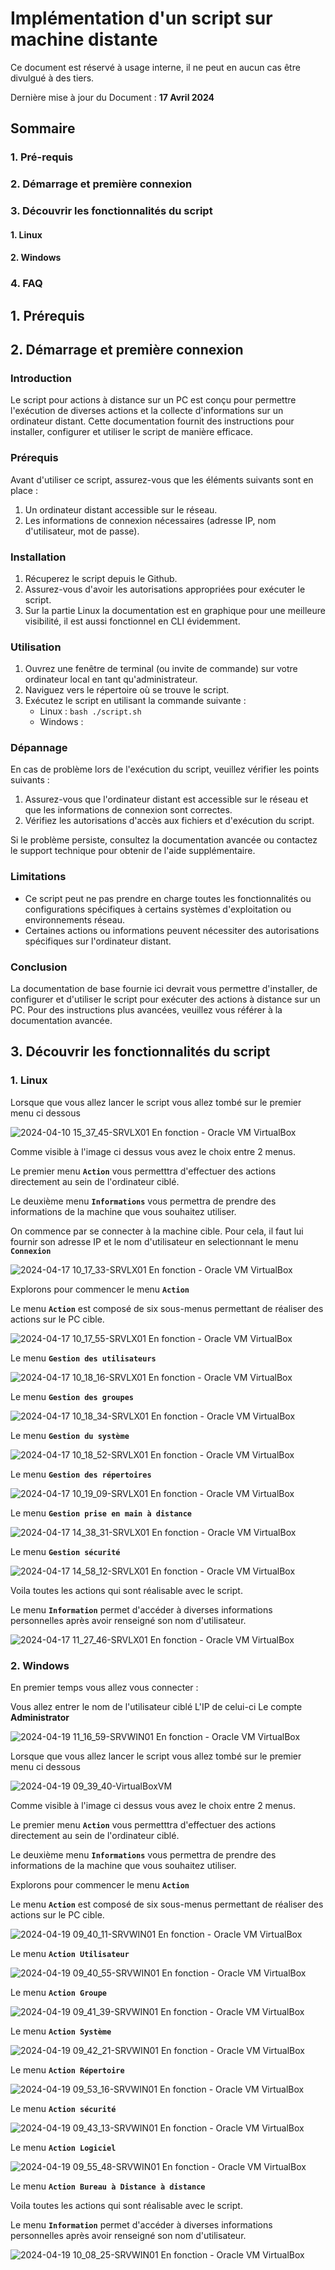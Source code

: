 # Implémentation d'un script sur machine distante 



Ce document est réservé à usage interne, il ne peut en aucun cas être divulgué à des tiers.

Dernière mise à jour du Document : **17 Avril 2024**

## **Sommaire**

### 1. Pré-requis

### 2. Démarrage et première connexion

### 3. Découvrir les fonctionnalités du script

#### 1. Linux
#### 2. Windows
 

### 4. FAQ



## **1. Prérequis**


## **2. Démarrage et première connexion**

### Introduction

Le script pour actions à distance sur un PC est conçu pour permettre l'exécution de diverses actions et la collecte d'informations sur un ordinateur distant. Cette documentation fournit des instructions pour installer, configurer et utiliser le script de manière efficace.

### Prérequis

Avant d'utiliser ce script, assurez-vous que les éléments suivants sont en place :

1. Un ordinateur distant accessible sur le réseau.
2. Les informations de connexion nécessaires (adresse IP, nom d'utilisateur, mot de passe).

### Installation

1. Récuperez le script depuis le Github.
2. Assurez-vous d'avoir les autorisations appropriées pour exécuter le script.
3. Sur la partie Linux la documentation est en graphique pour une meilleure visibilité, il est aussi fonctionnel en CLI évidemment.

### Utilisation

1. Ouvrez une fenêtre de terminal (ou invite de commande) sur votre ordinateur local en tant qu'administrateur.
2. Naviguez vers le répertoire où se trouve le script.
3. Exécutez le script en utilisant la commande suivante :
   - Linux : `bash ./script.sh`
   - Windows : 

### Dépannage

En cas de problème lors de l'exécution du script, veuillez vérifier les points suivants :

1. Assurez-vous que l'ordinateur distant est accessible sur le réseau et que les informations de connexion sont correctes.
2. Vérifiez les autorisations d'accès aux fichiers et d'exécution du script.

Si le problème persiste, consultez la documentation avancée ou contactez le support technique pour obtenir de l'aide supplémentaire.

### Limitations

- Ce script peut ne pas prendre en charge toutes les fonctionnalités ou configurations spécifiques à certains systèmes d'exploitation ou environnements réseau.
- Certaines actions ou informations peuvent nécessiter des autorisations spécifiques sur l'ordinateur distant.

### Conclusion

La documentation de base fournie ici devrait vous permettre d'installer, de configurer et d'utiliser le script pour exécuter des actions à distance sur un PC. Pour des instructions plus avancées, veuillez vous référer à la documentation avancée.


## **3. Découvrir les fonctionnalités du script**




### **1. Linux** 




Lorsque que vous allez lancer le script vous allez tombé sur le premier menu ci dessous 

![2024-04-10 15_37_45-SRVLX01  En fonction  - Oracle VM VirtualBox](https://github.com/WildCodeSchool/TSSR-2402-P2-G4-TheScriptingProject/assets/161461625/7a204afc-c9ef-455e-8e85-a919a07e8fc2)


Comme visible à l'image ci dessus vous avez le choix entre 2 menus.


Le premier menu **``Action``** vous permetttra d'effectuer des actions directement au sein de l'ordinateur ciblé.






Le deuxième menu **``Informations``** vous permettra de prendre des informations de la machine que vous souhaitez utiliser.


On commence par se connecter à la machine cible. Pour cela, il faut lui fournir son adresse IP et le nom d'utilisateur en selectionnant le menu **``Connexion``**


![2024-04-17 10_17_33-SRVLX01  En fonction  - Oracle VM VirtualBox](https://github.com/WildCodeSchool/TSSR-2402-P2-G4-TheScriptingProject/assets/161461625/8dc627b3-8cb1-4fb2-8126-1c99597459fb)






Explorons pour commencer le menu **``Action``**

Le menu **``Action``** est composé de six sous-menus permettant de réaliser des actions sur le PC cible.

![2024-04-17 10_17_55-SRVLX01  En fonction  - Oracle VM VirtualBox](https://github.com/WildCodeSchool/TSSR-2402-P2-G4-TheScriptingProject/assets/161461625/9e322eb2-148a-4175-8723-eab194039b36)



Le menu **``Gestion des utilisateurs``** 


![2024-04-17 10_18_16-SRVLX01  En fonction  - Oracle VM VirtualBox](https://github.com/WildCodeSchool/TSSR-2402-P2-G4-TheScriptingProject/assets/161461625/d4cc7ffa-5ce7-4409-85f1-1c515fed2fc2)



Le menu **``Gestion des groupes``**


![2024-04-17 10_18_34-SRVLX01  En fonction  - Oracle VM VirtualBox](https://github.com/WildCodeSchool/TSSR-2402-P2-G4-TheScriptingProject/assets/161461625/d4eaa12f-57ef-4f95-bd31-58d03784252f)


Le menu **``Gestion du système``**


![2024-04-17 10_18_52-SRVLX01  En fonction  - Oracle VM VirtualBox](https://github.com/WildCodeSchool/TSSR-2402-P2-G4-TheScriptingProject/assets/161461625/0aa539d3-1b1a-4392-ae0c-0ea007193100)


Le menu **``Gestion des répertoires``**


![2024-04-17 10_19_09-SRVLX01  En fonction  - Oracle VM VirtualBox](https://github.com/WildCodeSchool/TSSR-2402-P2-G4-TheScriptingProject/assets/161461625/6f769484-7e14-4aa5-ba95-6eac2d9ec925)


Le menu **``Gestion prise en main à distance``**


![2024-04-17 14_38_31-SRVLX01  En fonction  - Oracle VM VirtualBox](https://github.com/WildCodeSchool/TSSR-2402-P2-G4-TheScriptingProject/assets/161461625/e574d48a-ab42-4670-9d97-8a0aa0528954)



Le menu **``Gestion sécurité``**


![2024-04-17 14_58_12-SRVLX01  En fonction  - Oracle VM VirtualBox](https://github.com/WildCodeSchool/TSSR-2402-P2-G4-TheScriptingProject/assets/161461625/648491ab-6a14-4644-b129-e9c708d9a125)


Voila toutes les actions qui sont réalisable avec le script.




Le menu **``Information``** permet d'accéder à diverses informations personnelles après avoir renseigné son nom d'utilisateur.

![2024-04-17 11_27_46-SRVLX01  En fonction  - Oracle VM VirtualBox](https://github.com/WildCodeSchool/TSSR-2402-P2-G4-TheScriptingProject/assets/161461625/a5f2ea7e-3d25-4d6e-9c5d-d689d0b0ec97)








### **2. Windows** 


En premier temps vous allez vous connecter :

Vous allez entrer le nom de l'utilisateur ciblé
L'IP de celui-ci 
Le compte **Administrator**



![2024-04-19 11_16_59-SRVWIN01  En fonction  - Oracle VM VirtualBox](https://github.com/WildCodeSchool/TSSR-2402-P2-G4-TheScriptingProject/assets/161461625/758358f6-e629-48e0-93c5-ca35cbf67ae1)



Lorsque que vous allez lancer le script vous allez tombé sur le premier menu ci dessous 


![2024-04-19 09_39_40-VirtualBoxVM](https://github.com/WildCodeSchool/TSSR-2402-P2-G4-TheScriptingProject/assets/161461625/33f24834-a291-4206-9a34-9e13e5b91c91)




Comme visible à l'image ci dessus vous avez le choix entre 2 menus.


Le premier menu **``Action``** vous permetttra d'effectuer des actions directement au sein de l'ordinateur ciblé.


Le deuxième menu **``Informations``** vous permettra de prendre des informations de la machine que vous souhaitez utiliser.


Explorons pour commencer le menu **``Action``**


Le menu **``Action``** est composé de six sous-menus permettant de réaliser des actions sur le PC cible.


![2024-04-19 09_40_11-SRVWIN01  En fonction  - Oracle VM VirtualBox](https://github.com/WildCodeSchool/TSSR-2402-P2-G4-TheScriptingProject/assets/161461625/99f6072e-d97b-47fd-90a5-78a2b6bdb9ab)



Le menu **``Action Utilisateur``** 


![2024-04-19 09_40_55-SRVWIN01  En fonction  - Oracle VM VirtualBox](https://github.com/WildCodeSchool/TSSR-2402-P2-G4-TheScriptingProject/assets/161461625/84d05067-9926-40a1-bf8a-12f4e5bea933)




Le menu **``Action Groupe``**


![2024-04-19 09_41_39-SRVWIN01  En fonction  - Oracle VM VirtualBox](https://github.com/WildCodeSchool/TSSR-2402-P2-G4-TheScriptingProject/assets/161461625/684a7db6-6690-4274-88d1-ed2934d15b5c)



Le menu **``Action Système``**


![2024-04-19 09_42_21-SRVWIN01  En fonction  - Oracle VM VirtualBox](https://github.com/WildCodeSchool/TSSR-2402-P2-G4-TheScriptingProject/assets/161461625/4e97eac7-2d99-49dc-b69c-b6e8f88bd174)



Le menu **``Action Répertoire``**



![2024-04-19 09_53_16-SRVWIN01  En fonction  - Oracle VM VirtualBox](https://github.com/WildCodeSchool/TSSR-2402-P2-G4-TheScriptingProject/assets/161461625/94f4e23a-0e37-412b-8d3b-0191c891621a)



Le menu **``Action sécurité``**



![2024-04-19 09_43_13-SRVWIN01  En fonction  - Oracle VM VirtualBox](https://github.com/WildCodeSchool/TSSR-2402-P2-G4-TheScriptingProject/assets/161461625/fc9db26d-4ded-44d3-9aaa-56f6ceaaf54d)




Le menu **``Action Logiciel``**



![2024-04-19 09_55_48-SRVWIN01  En fonction  - Oracle VM VirtualBox](https://github.com/WildCodeSchool/TSSR-2402-P2-G4-TheScriptingProject/assets/161461625/c82bbc50-a25c-4557-8cab-3cda586f9cd6)




Le menu **``Action Bureau à Distance à distance``**








Voila toutes les actions qui sont réalisable avec le script.




Le menu **``Information``** permet d'accéder à diverses informations personnelles après avoir renseigné son nom d'utilisateur.



![2024-04-19 10_08_25-SRVWIN01  En fonction  - Oracle VM VirtualBox](https://github.com/WildCodeSchool/TSSR-2402-P2-G4-TheScriptingProject/assets/161461625/b2d4c586-7560-445a-82bf-fa22a5ea6872)




